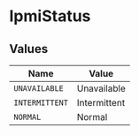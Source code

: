 # IpmiStatus


## Values

| Name           | Value          |
| -------------- | -------------- |
| `UNAVAILABLE`  | Unavailable    |
| `INTERMITTENT` | Intermittent   |
| `NORMAL`       | Normal         |